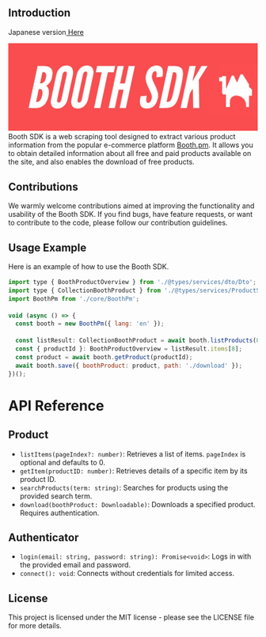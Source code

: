 ## **Introduction**
<p>Japanese version<a href="readme.md"> Here</a></p>
<img src="banner.jpg">
Booth SDK is a web scraping tool designed to extract various product information from the popular e-commerce platform <a href="https://booth.pm">Booth.pm</a>. It allows you to obtain detailed information about all free and paid products available on the site, and also enables the download of free products.

## **Contributions**

We warmly welcome contributions aimed at improving the functionality and usability of the Booth SDK. If you find bugs, have feature requests, or want to contribute to the code, please follow our contribution guidelines.

## **Usage Example**

Here is an example of how to use the Booth SDK.

```jsx
import type { BoothProductOverview } from './@types/services/dto/Dto';
import type { CollectionBoothProduct } from './@types/services/ProductService';
import BoothPm from './core/BoothPm';

void (async () => {
  const booth = new BoothPm({ lang: 'en' });

  const listResult: CollectionBoothProduct = await booth.listProducts(0, { sortBy: BoothPm.FILTERS.Loves, category: BoothPm.CATEGORIES.GAMES });
  const { productId }: BoothProductOverview = listResult.items[8];
  const product = await booth.getProduct(productId);
  await booth.save({ boothProduct: product, path: './download' });
})();


```

# API Reference

## Product

- `listItems(pageIndex?: number)`: Retrieves a list of items. `pageIndex` is optional and defaults to 0.
- `getItem(productID: number)`: Retrieves details of a specific item by its product ID.
- `searchProducts(term: string)`: Searches for products using the provided search term.
- `download(boothProduct: Downloadable)`: Downloads a specified product. Requires authentication.

## Authenticator

- `login(email: string, password: string): Promise<void>`: Logs in with the provided email and password.
- `connect(): void`: Connects without credentials for limited access.



## **License**

This project is licensed under the MIT license - please see the LICENSE file for more details.
